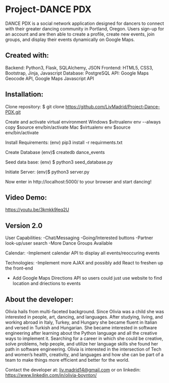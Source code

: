 
# Project-DANCE PDX


DANCE PDX is a social network application designed for dancers to connect with their greater dancing community in Portland, Oregon. 
Users sign-up for an account and are then able to create a profile, create new events, join groups, and display
their events dynamically on Google Maps. 
 
 ## Created with:
 Backend: Python3, Flask, SQLAlchemy, JSON
 Frontend: HTML5, CSS3, Bootstrap, Jinja, Javascript
 Database: PostgreSQL
 API: Google Maps Geocode API, Google Maps Javascript API

## Installation:

Clone repository:
$ git clone https://github.com/LivMadrid/Project-Dance-PDX.git

Create and activate virtual environment 
Windows 
$vitrualenv env --always copy 
$source env/bin/activate 
Mac
$virtualenv env
$source env/bin/activate

Install Requirements:
(env) pip3 install -r requirments.txt

Create Database
(env)$ createdb dance_events

Seed data base:
(env) $ python3 seed_database.py

Initiate Server:
(env)$ python3 server.py 

Now enter in http://localhost:5000/ to your browser and start dancing!

## Video Demo:
https://youtu.be/3kmkk9leq2U

## Version 2.0

User Capabilities:
 -Chat/Messaging
 -Going/Interested buttons
 -Partner look-up/user search
 -More Dance Groups Available 
 
Calendar:
-Implement calendar API to display all events/reoccuring events

Technologies:
-Implement more AJAX and possibly add React to freshen up the front-end 
- Add Google Maps Directions API so users could just use website to find location and driections to events 


## About the developer:

Olivia hails from multi-faceted background. Since Olivia was a child she was interested in people, art, dancing, and languages. 
After studying, living, and working abroad in Italy, Turkey, and Hungary she became fluent in Italian and versed in Turkish and Hungarian. 
She became interested in software engineering after learning about the Python language and all the creative ways to implement it. 
Searching for a career in which she could be creative, solve problems, help people, and utilize her language skills she found her path in software engineering. 
Olivia is interested in the intersection of Tech and women’s health, creativity, and languages and how she can be part of a team to make things more efficient
and better for the world.

Contact the developer at:
liv.madrid14@gmail.com or on linkedin: https://www.linkedin.com/in/olivia-boynton/
